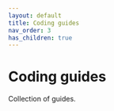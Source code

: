 ```yaml
---
layout: default
title: Coding guides
nav_order: 3
has_children: true
---
```


# Coding guides

Collection of guides.